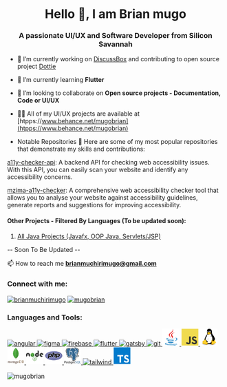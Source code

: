 <h1 align="center">Hello 👋, I am Brian mugo</h1>
<h3 align="center">A passionate UI/UX and Software Developer from Silicon Savannah</h3>

- 🔭 I’m currently working on [DiscussBox](https://www.figma.com/proto/5sCKKCxEJtc3lukVWgmRqw/Major-Design-Tutorial?node-id=1316-2509&t=W9GSiL6k9e9ad5l1-0&scaling=scale-down&content-scaling=fixed&page-id=0%3A1&starting-point-node-id=1316%3A2509&show-proto-sidebar=1)
and contributing to open source project [Dottie](https://github.com/MugoBrian/dottie)
- 🌱 I’m currently learning **Flutter**

- 👯 I’m looking to collaborate on **Open source projects - Documentation, Code or UI/UX**

- 👨‍💻 All of my UI/UX projects are available at [htpps://www.behance.net/mugobrian](htpps://www.behance.net/mugobrian)

- Notable Repositories 💼
Here are some of my most popular repositories that demonstrate my skills and contributions:

[a11y-checker-api](https://github.com/MugoBrian/a11y-checker-api): A backend API for checking web accessibility issues. With this API, you can easily scan your website and identify any accessibility concerns.

[mzima-a11y-checker](https://github.com/MugoBrian/mzima-a11y-checker): A comprehensive web accessibility checker tool that allows you to analyse your website against accessibility guidelines, generate reports and suggestions for improving accessibility.

#### Other Projects - Filtered By Languages (To be updated soon):

1. [All Java Projects (Javafx, OOP Java, Servlets/JSP)](https://github.com/MugoBrian?tab=repositories&q=&type=&language=java)

-- Soon To Be Updated --


📫 How to reach me **brianmuchirimugo@gmail.com**

<h3 align="left">Connect with me:</h3>
<p align="left">
<a href="https://linkedin.com/in/brianmuchirimugo" target="blank"><img align="center" src="https://raw.githubusercontent.com/rahuldkjain/github-profile-readme-generator/master/src/images/icons/Social/linked-in-alt.svg" alt="brianmuchirimugo" height="30" width="40" /></a>
<a href="https://www.behance.net/mugobrian" target="blank"><img align="center" src="https://raw.githubusercontent.com/rahuldkjain/github-profile-readme-generator/master/src/images/icons/Social/behance.svg" alt="mugobrian" height="30" width="40" /></a>
</p>

<h3 align="left">Languages and Tools:</h3>
<p align="left"> <a href="https://angular.io" target="_blank" rel="noreferrer"> <img src="https://angular.io/assets/images/logos/angular/angular.svg" alt="angular" width="40" height="40"/> </a> <a href="https://www.figma.com/" target="_blank" rel="noreferrer"> <img src="https://www.vectorlogo.zone/logos/figma/figma-icon.svg" alt="figma" width="40" height="40"/> </a> <a href="https://firebase.google.com/" target="_blank" rel="noreferrer"> <img src="https://www.vectorlogo.zone/logos/firebase/firebase-icon.svg" alt="firebase" width="40" height="40"/> </a> <a href="https://flutter.dev" target="_blank" rel="noreferrer"> <img src="https://www.vectorlogo.zone/logos/flutterio/flutterio-icon.svg" alt="flutter" width="40" height="40"/> </a> <a href="https://www.gatsbyjs.com/" target="_blank" rel="noreferrer"> <img src="https://www.vectorlogo.zone/logos/gatsbyjs/gatsbyjs-icon.svg" alt="gatsby" width="40" height="40"/> </a> <a href="https://git-scm.com/" target="_blank" rel="noreferrer"> <img src="https://www.vectorlogo.zone/logos/git-scm/git-scm-icon.svg" alt="git" width="40" height="40"/> </a> <a href="https://www.java.com" target="_blank" rel="noreferrer"> <img src="https://raw.githubusercontent.com/devicons/devicon/master/icons/java/java-original.svg" alt="java" width="40" height="40"/> </a> <a href="https://developer.mozilla.org/en-US/docs/Web/JavaScript" target="_blank" rel="noreferrer"> <img src="https://raw.githubusercontent.com/devicons/devicon/master/icons/javascript/javascript-original.svg" alt="javascript" width="40" height="40"/> </a> <a href="https://www.linux.org/" target="_blank" rel="noreferrer"> <img src="https://raw.githubusercontent.com/devicons/devicon/master/icons/linux/linux-original.svg" alt="linux" width="40" height="40"/> </a> <a href="https://www.mongodb.com/" target="_blank" rel="noreferrer"> <img src="https://raw.githubusercontent.com/devicons/devicon/master/icons/mongodb/mongodb-original-wordmark.svg" alt="mongodb" width="40" height="40"/> </a>  <a href="https://nodejs.org" target="_blank" rel="noreferrer"> <img src="https://raw.githubusercontent.com/devicons/devicon/master/icons/nodejs/nodejs-original-wordmark.svg" alt="nodejs" width="40" height="40"/> </a> <a href="https://www.php.net" target="_blank" rel="noreferrer"> <img src="https://raw.githubusercontent.com/devicons/devicon/master/icons/php/php-original.svg" alt="php" width="40" height="40"/> </a> <a href="https://www.postgresql.org" target="_blank" rel="noreferrer"> <img src="https://raw.githubusercontent.com/devicons/devicon/master/icons/postgresql/postgresql-original-wordmark.svg" alt="postgresql" width="40" height="40"/> </a> <a href="https://tailwindcss.com/" target="_blank" rel="noreferrer"> <img src="https://www.vectorlogo.zone/logos/tailwindcss/tailwindcss-icon.svg" alt="tailwind" width="40" height="40"/> </a> <a href="https://www.typescriptlang.org/" target="_blank" rel="noreferrer"> <img src="https://raw.githubusercontent.com/devicons/devicon/master/icons/typescript/typescript-original.svg" alt="typescript" width="40" height="40"/> </a> </p>

<p><img align="center" src="https://github-readme-stats.vercel.app/api/top-langs?username=mugobrian&show_icons=true&locale=en&layout=compact" alt="mugobrian" /></p>
